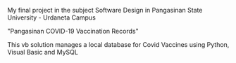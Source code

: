 My final project in the subject Software Design in Pangasinan State University - Urdaneta Campus

"Pangasinan COVID-19 Vaccination Records"

This vb solution manages a local database for Covid Vaccines using Python, Visual Basic and MySQL
